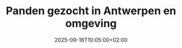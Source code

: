 ---
date: 2025-09-16T10:05:00+02:00
draft: false
title: Panden gezocht in Antwerpen en omgeving
meta_title: "Panden gezocht Antwerpen | Xandria koopt appartementen & gebouwen"
meta_description: "Xandria zoekt panden in Antwerpen: kleine appartementsgebouwen, bouwgrond en renovatieprojecten. Betrouwbaar familiebedrijf, transparant en correct."
layout: panden
intro_text: "Xandria is steeds op zoek naar nieuwe panden om ons vastgoedportfolio verder uit te breiden. Als familiebedrijf investeren wij in kwalitatieve appartementen en gebouwen in en rond Antwerpen. Wij staan open voor samenwerking met eigenaars die hun pand willen verkopen en hechten daarbij veel waarde aan transparantie en een correcte afhandeling."
looking_for_title: "Welke panden zoeken wij?"
property_types:
  - "Kleine appartementsgebouwen met minimaal 3 tot maximaal 5 appartementen, te koop van één eigenaar."
  - "Bouwgrond waarop meerdere bouwlagen mogelijk is."
  - "Gebouwen met renovatie- of herbestemmingspotentieel."
criteria_title: "Waar letten wij op?"
criteria_intro: "Bij de aankoop van panden waarderen wij:"
criteria_items:
  - "Appartementen met 1–3 slaapkamers en een minimaal EPC-label C."
  - "Appartementsgebouwen zonder lift hebben onze voorkeur."
  - "Panden in de rand rond Antwerpen (Berchem, Mortsel, Edegem, Deurne, Wilrijk, Hove)."
  - "Correcte prijs en duidelijke eigendomsdocumentatie."
  - "Mogelijkheid tot gefaseerde renovatie zonder juridische blokkades."
  - "Beschikbaarheid van plattegronden, technische keuringen of eerdere renovatierapporten."
  - "Panden die reeds verhuurd zijn (is een voordeel maar echter geen must)."
cta_title: "Heeft u een geschikt pand?"
cta_text: "Heeft u een pand dat aan deze criteria voldoet of wilt u meer informatie delen? Neem dan gerust contact met ons op."
---